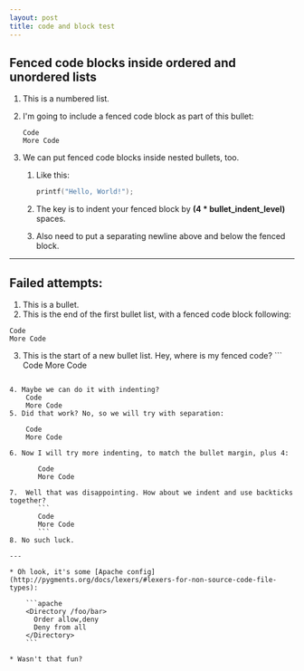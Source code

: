 ```yaml
---
layout: post
title: code and block test
---
```


## Fenced code blocks inside ordered and unordered lists

1. This is a numbered list.
2. I'm going to include a fenced code block as part of this bullet:

    ```
    Code
    More Code
    ```

3. We can put fenced code blocks inside nested bullets, too.
   1. Like this:

        ```c
        printf("Hello, World!");
        ```

   2. The key is to indent your fenced block by **(4 * bullet_indent_level)** spaces.
   3. Also need to put a separating newline above and below the fenced block.

---

## Failed attempts:

1. This is a bullet.
2. This is the end of the first bullet list, with a fenced code block following:

```
Code
More Code
```

3. This is the start of a new bullet list. Hey, where is my fenced code? ```
Code
More Code
```

4. Maybe we can do it with indenting?
    Code
    More Code
5. Did that work? No, so we will try with separation:

    Code
    More Code

6. Now I will try more indenting, to match the bullet margin, plus 4:

       Code
       More Code

7.  Well that was disappointing. How about we indent and use backticks together?
       ```
       Code
       More Code
       ```
8. No such luck.

---

* Oh look, it's some [Apache config](http://pygments.org/docs/lexers/#lexers-for-non-source-code-file-types):

    ```apache
    <Directory /foo/bar>
      Order allow,deny
      Deny from all
    </Directory>
    ```

* Wasn't that fun?